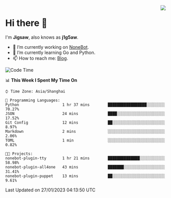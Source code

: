 <a href="#">
  <img align="right" src="https://github-readme-stats.vercel.app/api?username=j1g5awi&count_private=true&show_icons=true&title_color=80070B&text_color=B3B3B3&bg_color=212121&icon_color=80070B" />
</a>

# Hi there 👋

I'm **Jigsaw**, also knows as **j1g5aw**.

- 🔭 I’m currently working on [NoneBot](https://github.com/nonebot).
- 🌱 I’m currently learning Go and Python.
- 📫 How to reach me: [Blog](https://blog.maddestroyer.xyz/).

<!--START_SECTION:waka-->
![Code Time](http://img.shields.io/badge/Code%20Time-998%20hrs%2042%20mins-blue)

📊 **This Week I Spent My Time On** 

```text
⌚︎ Time Zone: Asia/Shanghai

💬 Programming Languages: 
Python                   1 hr 37 mins        █████████████████░░░░░░░░   70.27% 
JSON                     24 mins             ████░░░░░░░░░░░░░░░░░░░░░   17.52% 
Git Config               12 mins             ██░░░░░░░░░░░░░░░░░░░░░░░   8.97% 
Markdown                 2 mins              ░░░░░░░░░░░░░░░░░░░░░░░░░   2.06% 
TOML                     1 min               ░░░░░░░░░░░░░░░░░░░░░░░░░   0.82%

🐱‍💻 Projects: 
nonebot-plugin-tty       1 hr 21 mins        ██████████████░░░░░░░░░░░   58.98% 
nonebot-plugin-all4one   43 mins             ███████░░░░░░░░░░░░░░░░░░   31.41% 
nonebot-plugin-puppet    13 mins             ██░░░░░░░░░░░░░░░░░░░░░░░   9.61%

```


 Last Updated on 27/01/2023 04:13:50 UTC
<!--END_SECTION:waka-->
